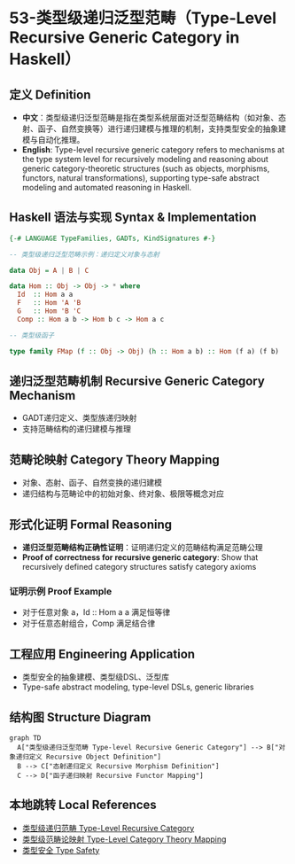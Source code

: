 # 53-类型级递归泛型范畴（Type-Level Recursive Generic Category in Haskell）

## 定义 Definition

- **中文**：类型级递归泛型范畴是指在类型系统层面对泛型范畴结构（如对象、态射、函子、自然变换等）进行递归建模与推理的机制，支持类型安全的抽象建模与自动化推理。
- **English**: Type-level recursive generic category refers to mechanisms at the type system level for recursively modeling and reasoning about generic category-theoretic structures (such as objects, morphisms, functors, natural transformations), supporting type-safe abstract modeling and automated reasoning in Haskell.

## Haskell 语法与实现 Syntax & Implementation

```haskell
{-# LANGUAGE TypeFamilies, GADTs, KindSignatures #-}

-- 类型级递归泛型范畴示例：递归定义对象与态射

data Obj = A | B | C

data Hom :: Obj -> Obj -> * where
  Id  :: Hom a a
  F   :: Hom 'A 'B
  G   :: Hom 'B 'C
  Comp :: Hom a b -> Hom b c -> Hom a c

-- 类型级函子

type family FMap (f :: Obj -> Obj) (h :: Hom a b) :: Hom (f a) (f b)
```

## 递归泛型范畴机制 Recursive Generic Category Mechanism

- GADT递归定义、类型族递归映射
- 支持范畴结构的递归建模与推理

## 范畴论映射 Category Theory Mapping

- 对象、态射、函子、自然变换的递归建模
- 递归结构与范畴论中的初始对象、终对象、极限等概念对应

## 形式化证明 Formal Reasoning

- **递归泛型范畴结构正确性证明**：证明递归定义的范畴结构满足范畴公理
- **Proof of correctness for recursive generic category**: Show that recursively defined category structures satisfy category axioms

### 证明示例 Proof Example

- 对于任意对象 a，Id :: Hom a a 满足恒等律
- 对于任意态射组合，Comp 满足结合律

## 工程应用 Engineering Application

- 类型安全的抽象建模、类型级DSL、泛型库
- Type-safe abstract modeling, type-level DSLs, generic libraries

## 结构图 Structure Diagram

```mermaid
graph TD
  A["类型级递归泛型范畴 Type-level Recursive Generic Category"] --> B["对象递归定义 Recursive Object Definition"]
  B --> C["态射递归定义 Recursive Morphism Definition"]
  C --> D["函子递归映射 Recursive Functor Mapping"]
```

## 本地跳转 Local References

- [类型级递归范畴 Type-Level Recursive Category](../67-Type-Level-Recursive-Category/01-Type-Level-Recursive-Category-in-Haskell.md)
- [类型级范畴论映射 Type-Level Category Theory Mapping](../36-Type-Level-Category-Theory-Mapping/01-Type-Level-Category-Theory-Mapping-in-Haskell.md)
- [类型安全 Type Safety](../14-Type-Safety/01-Type-Safety-in-Haskell.md)
